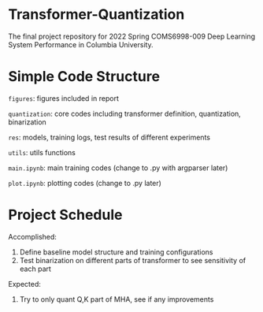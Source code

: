 # Transformer-Quantization
The final project repository for 2022 Spring COMS6998-009 Deep Learning System Performance in Columbia University.

# Simple Code Structure
`figures`: figures included in report

`quantization`: core codes including transformer definition, quantization, binarization
 
`res`: models, training logs, test results of different experiments

`utils`: utils functions

`main.ipynb`: main training codes (change to .py with argparser later)

`plot.ipynb`: plotting codes (change to .py later)

# Project Schedule
Accomplished:
1. Define baseline model structure and training configurations
2. Test binarization on different parts of transformer to see sensitivity of each part

Expected:
1. Try to only quant Q,K part of MHA, see if any improvements
